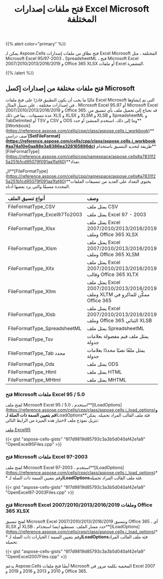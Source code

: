 ﻿---
title: فتح ملفات إصدارات Excel Microsoft المختلفة
type: docs
weight: 20
url: /ar/cpp/opening-different-microsoft-excel-versions-files/
---
{{% alert color="primary" %}}

يمكن لـ Aspose.Cells فتح نطاق من ملفات إصدارات Excel Microsoft المختلفة ، مثل Microsoft Excel 95/97-2003 ، SpreadsheetML ، فتح Microsoft Excel 2007/2010/2013/2016/2019 و Office 365 XLSX أو ملفات Excel المشفرة.

{{% /alert %}}

## **فتح ملفات مختلفة من إصدارات إكسل Microsoft**

غالبًا ما يجب أن يكون التطبيق قادرًا على فتح ملفات Excel Microsoft التي تم إنشاؤها في إصدارات مختلفة ، على سبيل المثال ، Microsoft Excel 95،97 أو Microsoft Excel 2007/2010/2013/2016/2019 و Office 365. قد تحتاج إلى تحميل ملف بأي تنسيق من عدة تنسيقات ، بما في ذلك XLS و XLSX و XLSM و XLSB و SpreadsheetML و TabDelimited أو TSV و CSV و ODS وما إلى ذلك. استخدم المنشئ أو حدد**[IWorkbook] (https://reference.aspose.com/cells/cpp/class/aspose.cells.i_workbook)** صف دراسي'**[SetFileFormat] (https://reference.aspose.com/cells/cpp/class/aspose.cells.i_workbook#aa74a10e0aa88e3a8386ea328165896dc)** طريقة لتحديد التنسيق باستخدام**[FileFormatType] (https://reference.aspose.com/cells/cpp/namespace/aspose.cells#a7831f25a251b1cd95079f091aa1faf40)**تعداد.
	
 ال**[FileFormatType] (https://reference.aspose.com/cells/cpp/namespace/aspose.cells#a7831f25a251b1cd95079f091aa1faf40)**يحتوي التعداد على العديد من تنسيقات الملفات المحددة مسبقًا والتي يرد بعضها أدناه.

|**أنواع تنسيق الملف**|**وصف**|
|:- |:- |
|FileFormatType_CSV|يمثل ملف CSV|
|FileFormatType_Excel97To2003|يمثل ملف Excel 97 - 2003|
|FileFormatType_Xlsx|يمثل ملف Excel 2007/2010/2013/2016/2019 وملف Office 365 XLSX|
|FileFormatType_Xlsm|يمثل ملف Excel 2007/2010/2013/2016/2019 وملف Office 365 XLSM|
|FileFormatType_Xltx|يمثل ملف Excel 2007/2010/2013/2016/2019 وقالب Office 365 XLTX|
|FileFormatType_Xltm|يمثل ملف Excel 2007/2010/2013/2016/2019 وملف XLTM ممكّن للماكرو في Office 365|
|FileFormatType_Xlsb|يمثل ملف Excel 2007/2010/2013/2016/2019 وملف Office 365 الثنائي XLSB|
|FileFormatType_SpreadsheetML|يمثل ملف SpreadsheetML|
|FileFormatType_Tsv|يمثل ملف قيم مفصولة بعلامات جدولة|
|FileFormatType_Tab محدد|يمثل ملفًا نصيًا محددًا بعلامات جدولة|
|FileFormatType_Ods|يمثل ملف ODS|
|FileFormatType_Html|يمثل ملف HTML|
|FileFormatType_MHtml|يمثل ملف MHTML|

### **فتح Microsoft ملفات Excel 95 / 5.0**

لفتح ملف Microsoft Excel 95 / 5.0 ، استخدم**[ILoadOptions] (https://reference.aspose.com/cells/cpp/class/aspose.cells.i_load_options)**وقم بتعيين السمة ذات الصلة لـ**ILoadOptions**فئة ملف القالب المراد تحميله. يمكن تنزيل نموذج ملف لاختبار هذه الميزة من الرابط التالي:

[ملف Excel95](Excel95.xls)

{{< gist "aspose-cells-gists" "6f7d9819d85793c3a3b5d040af42e1a9" "OpenExcel95Files.cpp" >}}

### **فتح Microsoft ملفات Excel 97-2003**

 لفتح ملف Microsoft Excel 97-2003 ، استخدم**[ILoadOptions] (https://reference.aspose.com/cells/cpp/class/aspose.cells.i_load_options)** وقم بتعيين السمة ذات الصلة لـ**ILoadOptions**فئة ملف القالب المراد تحميله.

{{< gist "aspose-cells-gists" "6f7d9819d85793c3a3b5d040af42e1a9" "OpenExcel97-2003Files.cpp" >}}

### **فتح Microsoft Excel 2007/2010/2013/2016/2019 وملفات Office 365 XLSX**

 لفتح تنسيق Microsoft Excel 2007/2010/2013/2016/2019 وتنسيق Office 365 ، أي XLSX أو XLSB ، حدد مسار الملف. تستطيع ايضا استخذام**[ILoadOptions] (https://reference.aspose.com/cells/cpp/class/aspose.cells.i_load_options)** وقم بتعيين السمة / الخيارات ذات الصلة لـ**ILoadOptions**فئة ملف القالب المراد تحميله.

{{< gist "aspose-cells-gists" "6f7d9819d85793c3a3b5d040af42e1a9" "OpenExcel2007Files.cpp" >}}

يدعم Aspose.Cells أيضًا فتح ملفات Microsoft المحمية بكلمة مرور في Excel 2007 و 2010 و 2013 و 2016 و 2019 و Office 365.


